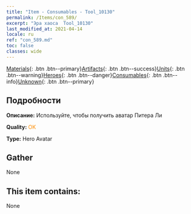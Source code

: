 ```yaml
---
title: "Item - Consumables - Tool_10130"
permalink: /Items/con_589/
excerpt: "Эра хаоса  Tool_10130"
last_modified_at: 2021-04-14
locale: ru
ref: "con_589.md"
toc: false
classes: wide
---
```

 [Materials](/ru/Items/){: .btn .btn--primary}[Artifacts](/ru/Items/Artifacts/){: .btn .btn--success}[Units](/ru/Items/Units/){: .btn .btn--warning}[Heroes](/ru/Items/Heroes/){: .btn .btn--danger}[Consumables](/ru/Items/Consumables/){: .btn .btn--info}[Unknown](/ru/Items/Unknown/){: .btn .btn--primary}

## Подробности
 **Описание:** Используйте, чтобы получить аватар Питера Ли

 **Quality:** <span style="color: #FF8C00">OK</span>

 **Type:** Hero Avatar

## Gather

  None

## This item contains:

  None


